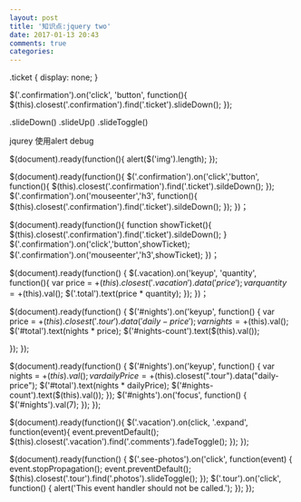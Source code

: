 ```yaml
---
layout: post
title: '知识点:jquery two'
date: 2017-01-13 20:43
comments: true
categories: 
---
```

.ticket {
  display: none;
}

$('.confirmation').on('click', 'button', function(){
  $(this).closest('.confirmation').find('.ticket').slideDown();
});

.slideDown()
.slideUp()
.slideToggle()

jqurey 使用alert debug

$(document).ready(function(){
  alert($('img').length);
});

$(document).ready(function(){
  $('.confirmation').on('click','button', function(){
    $(this).closest('.confirmation').find('.ticket').sildeDown();
  });
  $('.confirmation').on('mouseenter','h3', function(){
    $(this).closest('.confirmation').find('.ticket').sildeDown();
  });
})；


$(document).ready(function(){
  function showTicket(){
     $(this).closest('.confirmation').find('.ticket').sildeDown();
  }
  $('.confirmation').on('click','button',showTicket);
  $('.confirmation').on('mouseenter','h3',showTicket);
})；

$(document).ready(function() {
   $(.vacation).on('keyup', 'quantity', function(){
     var price = +$(this).closest('.vacation').data('price');
     var quantity = +$(this).val();
     $('.total').text(price * quantity);
   });
})；


$(document).ready(function() {
  $('#nights').on('keyup', function() {
    var price = +$(this).closest('.tour').data('daily-price');
    var nights = +$(this).val();
    $('#total').text(nights * price);
    $('#nights-count').text($(this).val());
    
  });
});

$(document).ready(function() {
  $('#nights').on('keyup', function() {
    var nights = +$(this).val();
    var dailyPrice = +$(this).closest(".tour").data("daily-price");
    $('#total').text(nights * dailyPrice);
    $('#nights-count').text($(this).val());
  });
  $('#nights').on('focus', function() {
    $('#nights').val(7);
  });
});

$(document).ready(function(){
  $('.vacation').on(click, '.expand',
    function(event){
    event.preventDefault();
    $(this).closest('.vacation').find('.comments').fadeToggle();
    });
});

$(document).ready(function() {
  $('.see-photos').on('click', function(event) {
    event.stopPropagation();
    event.preventDefault();
    $(this).closest('.tour').find('.photos').slideToggle();
  });
  $('.tour').on('click', function() {
    alert('This event handler should not be called.');
  });
});
